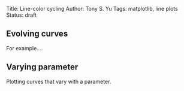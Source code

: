 Title: Line-color cycling
Author: Tony S. Yu
Tags: matplotlib, line plots
Status: draft


Evolving curves
---------------

For example....

Varying parameter
-----------------

Plotting curves that vary with a parameter.


